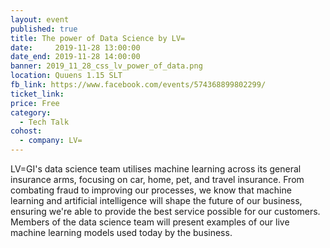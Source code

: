```yaml
---
layout: event
published: true
title: The power of Data Science by LV=
date:     2019-11-28 13:00:00
date_end: 2019-11-28 14:00:00
banner: 2019_11_28_css_lv_power_of_data.png
location: Quuens 1.15 SLT
fb_link: https://www.facebook.com/events/574368899802299/
ticket_link:
price: Free
category:
  - Tech Talk
cohost:
  - company: LV=
---
```


LV=GI's data science team utilises machine learning across its general insurance arms, focusing on car, home, pet, and travel insurance.
From combating fraud to improving our processes, we know that machine learning and artificial intelligence will shape the future of our business, ensuring we're able to provide the best service possible for our customers.
Members of the data science team will present examples of our live machine learning models used today by the business.
